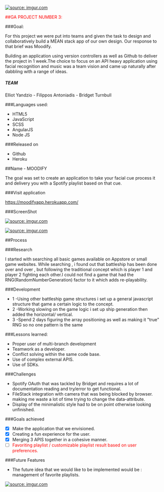 <a href="https://imgur.com/samUVOm"><img src="https://imgur.com/samUVOm.png" title="source: imgur.com" /></a>

<span style="color:red">##GA PROJECT NUMBER 3:</span>

###Goal:

For this project we were put into teams and given the task to design and collaboratively build a MEAN stack app of our own design. Our response to that brief was Moodify.

Building an application using version controllers as well as Github to deliver the project in 1 week.The choice to focus on an API heavy application using facial recognition and music was a team vision and came up naturally after dabbling with a range of ideas.

##### TEAM

Elliot Yandzio - Filippos Antoniadis - Bridget Turnbull

###Languages used:

* HTML5
* JavaScript
* SCSS
* AngularJS
* Node JS

###Released on

* Github
* Heroku

##Name - MOODIFY

The goal was set to create an application to take your facial cue process it and delivery you with a Spotify playlist based on that cue.

###Visit application

https://moodifyapp.herokuapp.com/

###ScreenShot

<a href="https://imgur.com/8A6I2TS"><img src="https://imgur.com/8A6I2TS.png" title="source: imgur.com" /></a>

<a href="https://imgur.com/NIefd5z"><img src="https://imgur.com/NIefd5z.png" title="source: imgur.com" /></a>

##Process

###Research

I started with searching all basic games available on Appstore or small game websites.
While searching , i found out that battleship has been done over and over , but following the traditional
concept which is player 1 and player 2 fighting each other.I could not find a game
that had the RNG(RandomNumberGeneration) factor to it which adds re-playability.

###Development

* 1 -Using other battleship game structures i set up a general javascript structure that
game a certain logic to the concept.
* 2 -Working slowing on the game logic i set up ship generation then added the horizontal/
vertical.
* 3 -Spend 2 days figuring the array positioning as well as making it "true" RNG so
no one pattern is the same

###Lessons learned:

*  Proper user of multi-branch development
*  Teamwork as a developer.
*  Conflict solving within the same code base.
*  Use of complex external APIS.
*  Use of SDKs.

###Challenges

*  Spotify OAuth that was tackled by Bridget and requires a lot of documentation reading and try/error to get functional.
*  FileStack integration with camera that was being blocked by browser.
making me waste a lot of time trying to change the data-attribute.
*  Display of the minimalistic style had to be on point otherwise looking unfinished.

###Goals achieved

- [X] Make the application that we envisioned.
- [X] Creating a fun experience for the user.
- [X] Merging 3 APIS together in a cohesive manner.
- [ ] <span style="color:red">Favoriting playlist / customizable playlist result based on user preferences.</span>

###Future Features

* The future idea that we would like to be implemented would be : management of favorite playlists.

<a href="https://imgur.com/BaOik36"><img src="https://i.imgur.com/BaOik36.png?1" title="source: imgur.com" /></a>
